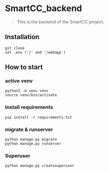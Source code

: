 # SmartCC_backend
> This is the backend of the SmartCC project.

## Installation

```
git clone
set .env ('/' and '/webapp')
```

## How to start

### active venv
```
python3 -m venv venv
source venv/bin/activate
```

### Install requirements
```
pip install -r requirements.txt
```

### migrate & runserver
```
python manage.py migrate
python manage.py runserver
```

### Superuser
```
python manage.py createsuperuser
```